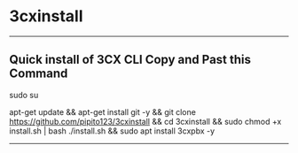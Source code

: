 # 3cxinstall
------------------------
Quick install of 3CX CLI
Copy and Past this Command 
----------------------------------------------------------------------------------------------------------------------------------
sudo su 

apt-get update && apt-get install git -y && git clone https://github.com/pipito123/3cxinstall && cd 3cxinstall && sudo chmod +x install.sh | bash ./install.sh && sudo apt install 3cxpbx -y

----------------------------------------------------------------------------------------------------------------------------------

